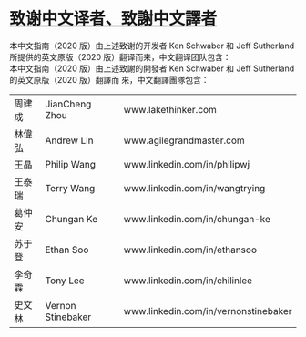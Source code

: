 # [致谢中文译者、致謝中文譯者](#chs-cht)

本中文指南（2020 版）由上述致谢的开发者 Ken Schwaber 和 Jeff Sutherland 所提供的英文原版（2020 版）翻译而来，中文翻译团队包含：  
本中文指南（2020 版）由上述致謝的開發者 Ken Schwaber 和 Jeff Sutherland 的英文原版（2020 版）翻譯而 來，中文翻譯團隊包含：

<table><tbody><tr><td>周建成</td><td>JianCheng Zhou</td><td>www.lakethinker.com</td></tr><tr><td>林偉弘</td><td>Andrew Lin</td><td>www.agilegrandmaster.com</td></tr><tr><td>王晶</td><td>Philip Wang</td><td>www.linkedin.com/in/philipwj</td></tr><tr><td>王泰瑞</td><td>Terry Wang</td><td>www.linkedin.com/in/wangtrying</td></tr><tr><td>葛仲安</td><td>Chungan Ke</td><td>www.linkedin.com/in/chungan-ke</td></tr><tr><td>苏于登</td><td>Ethan Soo</td><td>www.linkedin.com/in/ethansoo</td></tr><tr><td>李奇霖</td><td>Tony Lee</td><td>www.linkedin.com/in/chilinlee</td></tr><tr><td>史文林</td><td>Vernon Stinebaker</td><td>www.linkedin.com/in/vernonstinebaker</td></tr></tbody></table>

